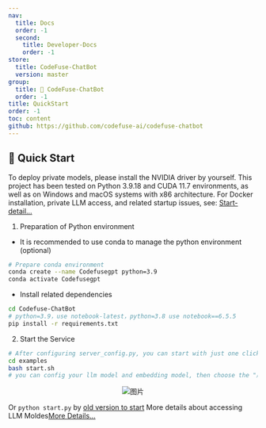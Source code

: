 ```yaml
---
nav:
  title: Docs
  order: -1
  second:
    title: Developer-Docs
    order: -1
store:
  title: CodeFuse-ChatBot
  version: master
group:
  title: 🌱 CodeFuse-ChatBot
  order: -1
title: QuickStart
order: -1
toc: content
github: https://github.com/codefuse-ai/codefuse-chatbot
---
```


## 🚀 Quick Start

To deploy private models, please install the NVIDIA driver by yourself.
This project has been tested on Python 3.9.18 and CUDA 11.7 environments, as well as on Windows and macOS systems with x86 architecture.
For Docker installation, private LLM access, and related startup issues, see: [Start-detail...](/docs/developer-docs/CodeFuse-ChatBot/master/start-detail)

1. Preparation of Python environment

- It is recommended to use conda to manage the python environment (optional)

```bash
# Prepare conda environment
conda create --name Codefusegpt python=3.9
conda activate Codefusegpt
```

- Install related dependencies

```bash
cd Codefuse-ChatBot
# python=3.9，use notebook-latest，python=3.8 use notebook==6.5.5
pip install -r requirements.txt
```

2. Start the Service

```bash
# After configuring server_config.py, you can start with just one click.
cd examples
bash start.sh
# you can config your llm model and embedding model, then choose the "启动对话服务"
```

<div align=center>
  <img src="https://mdn.alipayobjects.com/huamei_bvbxju/afts/img/A*XLHIR7loM2oAAAAAAAAAAAAADlHYAQ/original" alt="图片">
</div>

Or `python start.py` by [old version to start](/docs/developer-docs/CodeFuse-ChatBot/master/start-detail)
More details about accessing LLM Moldes[More Details...](/docs/developer-docs/CodeFuse-ChatBot/master/fastchat)
<br>
